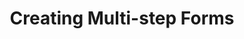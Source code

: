 ---
id: multi-step-forms
title: Creating Multi-step Forms
sidebar_label: Multi-step Forms
slug: /tutorials/multi-step-forms
---